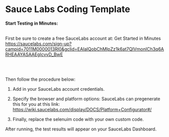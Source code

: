 # Sauce Labs Coding Template


<b>Start Testing in Minutes:</b>
<br></br>

First be sure to create a free SauceLabs account at: Get Started in Minutes
https://saucelabs.com/sign-up?campid=7011M0000013Rl0&gclid=EAIaIQobChMIpZz1k6at7QIVmonICh3q6ARHEAAYASAAEgIcvvD_BwE

<br></br>

Then follow the procedure below: 

1. Add in your SauceLabs account credentials.


2. Specify the browser and platform options:
  SauceLabs can pregenerate this for you at this link: https://wiki.saucelabs.com/display/DOCS/Platform+Configurator#/



3. Finally, replace the selenuim code with your own custom code.



After running, the test results will appear on your SauceLabs Dashboard.

